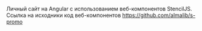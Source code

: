Личный сайт на Angular с использованием веб-компонентов StencilJS. Ссылка на исходники код веб-компонентов https://github.com/almalib/s-promo
